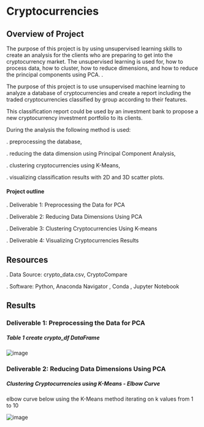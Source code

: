 # Cryptocurrencies

## Overview of Project

The purpose of this project is by using  unsupervised learning skills to create an analysis for the clients who are preparing to get into the cryptocurrency market. The unsupervised learning is used for, how to process data, how to cluster, how to reduce dimensions, and how to reduce the principal components using PCA. .

The purpose of this project is to use unsupervised machine learning to analyze a database of cryptocurrencies and create a report including the traded cryptocurrencies classified by group according to their features.

This classification report could be used by an investment bank to propose a new cryptocurrency investment portfolio to its clients.

During the analysis the following method is used:

  . preprocessing the database,
  
  . reducing the data dimension using Principal Component Analysis,
  
  . clustering cryptocurrencies using K-Means,
  
  . visualizing classification results with 2D and 3D scatter plots.
  
 #### Project outline
 
  . Deliverable 1: Preprocessing the Data for PCA
  
  . Deliverable 2: Reducing Data Dimensions Using PCA
  
  . Deliverable 3: Clustering Cryptocurrencies Using K-means
  
  . Deliverable 4: Visualizing Cryptocurrencies Results
  
## Resources
  
  . Data Source: crypto_data.csv, CryptoCompare

  . Software: Python, Anaconda Navigator , Conda , Jupyter Notebook 

## Results

### Deliverable 1: Preprocessing the Data for PCA

##### Table 1 create crypto_df DataFrame 
  
  ![image](https://user-images.githubusercontent.com/80365882/125846871-c5bf55bd-00c6-4927-8927-47e3e204b2ab.png)
  
### Deliverable 2: Reducing Data Dimensions Using PCA

##### Clustering Cryptocurrencies using K-Means - Elbow Curve

elbow curve below using the K-Means method iterating on k values from 1 to 10

![image](https://user-images.githubusercontent.com/80365882/125848325-a415a5ee-7d84-4744-9650-38da2b1d6436.png)



